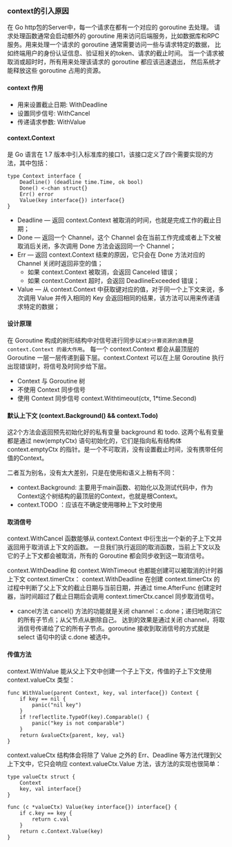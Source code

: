 ### context的引入原因
在 Go http包的Server中，每一个请求在都有一个对应的 goroutine 去处理。
请求处理函数通常会启动额外的 goroutine 用来访问后端服务，比如数据库和RPC服务。用来处理一个请求的 goroutine 通常需要访问一些与请求特定的数据，
比如终端用户的身份认证信息、验证相关的token、请求的截止时间。 当一个请求被取消或超时时，所有用来处理该请求的 goroutine 都应该迅速退出，
然后系统才能释放这些 goroutine 占用的资源。

#### context 作用
* 用来设置截止日期: WithDeadline
* 设置同步信号: WithCancel
* 传递请求参数: WithValue

#### context.Context
是 Go 语言在 1.7 版本中引入标准库的接口1，该接口定义了四个需要实现的方法，其中包括：
```
type Context interface {
	Deadline() (deadline time.Time, ok bool)
	Done() <-chan struct{}
	Err() error
	Value(key interface{}) interface{}
}
```
* Deadline — 返回 context.Context 被取消的时间，也就是完成工作的截止日期；
* Done — 返回一个 Channel，这个 Channel 会在当前工作完成或者上下文被取消后关闭，多次调用 Done 方法会返回同一个 Channel；
* Err — 返回 context.Context 结束的原因，它只会在 Done 方法对应的 Channel 关闭时返回非空的值；
    * 如果 context.Context 被取消，会返回 Canceled 错误；
    * 如果 context.Context 超时，会返回 DeadlineExceeded 错误；
* Value — 从 context.Context 中获取键对应的值，对于同一个上下文来说，多次调用 Value 并传入相同的 Key 会返回相同的结果，该方法可以用来传递请求特定的数据；


#### 设计原理
在 Goroutine 构成的树形结构中对信号进行同步以`减少计算资源的浪费`是 `context.Context 的最大作用`。
每一个 context.Context 都会从最顶层的 Goroutine 一层一层传递到最下层。context.Context 可以在上层 Goroutine 执行出现错误时，将信号及时同步给下层。

* Context 与 Goroutine 树
* 不使用 Context 同步信号
* 使用 Context 同步信号
    context.Withtimeout(ctx, 1*time.Second)

#### 默认上下文 (context.Background() && context.Todo) 
这2个方法会返回预先初始化好的私有变量 background 和 todo. 
这两个私有变量都是通过 new(emptyCtx) 语句初始化的，它们是指向私有结构体 context.emptyCtx 的指针。是一个不可取消，没有设置截止时间，没有携带任何值的Context。

二者互为别名，没有太大差别，只是在使用和语义上稍有不同：
* context.Background: 主要用于main函数、初始化以及测试代码中，作为Context这个树结构的最顶层的Context，也就是根Context。
* context.TODO ：应该在不确定使用哪种上下文时使用

#### 取消信号
context.WithCancel 函数能够从 context.Context 中衍生出一个新的子上下文并返回用于取消该上下文的函数。
一旦我们执行返回的取消函数，当前上下文以及它的子上下文都会被取消，所有的 Goroutine 都会同步收到这一取消信号。

context.WithDeadline 和 context.WithTimeout 也都能创建可以被取消的计时器上下文 context.timerCtx：
context.WithDeadline 在创建 context.timerCtx 的过程中判断了父上下文的截止日期与当前日期，并通过 time.AfterFunc 创建定时器，当时间超过了截止日期后会调用 context.timerCtx.cancel 同步取消信号。


* cancel方法
cancel() 方法的功能就是关闭 channel：c.done；递归地取消它的所有子节点；从父节点从删除自己。
达到的效果是通过关闭 channel，将取消信号传递给了它的所有子节点。goroutine 接收到取消信号的方式就是 select 语句中的读 c.done 被选中。

#### 传值方法
context.WithValue 能从父上下文中创建一个子上下文，传值的子上下文使用 context.valueCtx 类型：
```
func WithValue(parent Context, key, val interface{}) Context {
	if key == nil {
		panic("nil key")
	}
	if !reflectlite.TypeOf(key).Comparable() {
		panic("key is not comparable")
	}
	return &valueCtx{parent, key, val}
}
```
context.valueCtx 结构体会将除了 Value 之外的 Err、Deadline 等方法代理到父上下文中，它只会响应 context.valueCtx.Value 方法，该方法的实现也很简单：

```
type valueCtx struct {
	Context
	key, val interface{}
}

func (c *valueCtx) Value(key interface{}) interface{} {
	if c.key == key {
		return c.val
	}
	return c.Context.Value(key)
}
```
